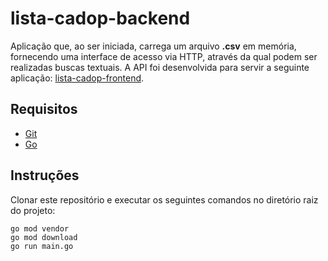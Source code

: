# lista-cadop-backend
Aplicação que, ao ser iniciada, carrega um arquivo **.csv** em memória, fornecendo uma interface de acesso via HTTP, através da qual podem ser realizadas buscas textuais. A API foi desenvolvida para servir a seguinte aplicação: [lista-cadop-frontend](https://github.com/thalesfdm/lista-cadop-frontend).

## Requisitos
- [Git](https://git-scm.com)
- [Go](https://golang.org)

## Instruções
Clonar este repositório e executar os seguintes comandos no diretório raiz do projeto:
```
go mod vendor
go mod download
go run main.go
```
